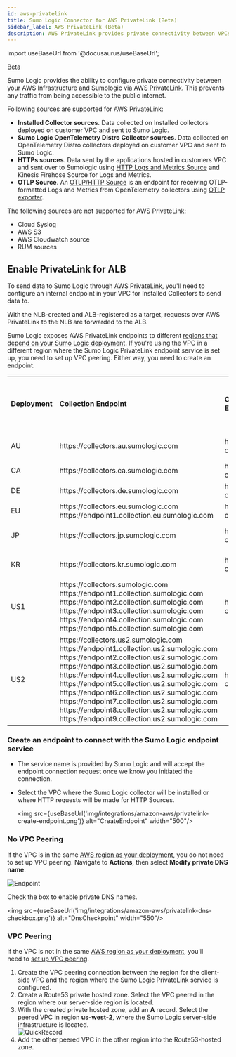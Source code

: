 ```yaml
---
id: aws-privatelink
title: Sumo Logic Connector for AWS PrivateLink (Beta)
sidebar_label: AWS PrivateLink (Beta)
description: AWS PrivateLink provides private connectivity between VPCs, AWS services, and your on-premises networks, without exposing your traffic to the public internet.
---
```


import useBaseUrl from '@docusaurus/useBaseUrl';

<head>
  <meta name="robots" content="noindex" />
</head>

<p><a href="/docs/beta"><span className="beta">Beta</span></a></p>

Sumo Logic provides the ability to configure private connectivity between your AWS Infrastructure and Sumologic via [AWS PrivateLink](https://aws.amazon.com/privatelink). This prevents any traffic from being accessible to the public internet.

Following sources are supported for AWS PrivateLink:

- **Installed Collector sources**. Data collected on Installed collectors deployed on customer VPC and sent to Sumo Logic.
- **Sumo Logic OpenTelemetry Distro Collector sources**. Data collected on OpenTelemetry Distro collectors deployed on customer VPC and sent to Sumo Logic.
- **HTTPs sources**. Data sent by the applications hosted in customers VPC and sent over to Sumologic using [HTTP Logs and Metrics Source](/docs/send-data/hosted-collectors/http-source/logs-metrics/) and Kinesis Firehose Source for Logs and Metrics.
- **OTLP Source**. An [OTLP/HTTP Source](/docs/send-data/hosted-collectors/http-source/otlp/) is an endpoint for receiving OTLP-formatted Logs and Metrics from OpenTelemetry collectors using [OTLP exporter](https://github.com/open-telemetry/opentelemetry-collector/tree/v0.99.0/exporter/otlphttpexporter#otlphttp-exporter).

The following sources are not supported for AWS PrivateLink:

- Cloud Syslog
- AWS S3
- AWS Cloudwatch source
- RUM sources

## Enable PrivateLink for ALB

To send data to Sumo Logic through AWS PrivateLink, you'll need to configure an internal endpoint in your VPC for Installed Collectors to send data to.

With the NLB-created and ALB-registered as a target, requests over AWS PrivateLink to the NLB are forwarded to the ALB.

Sumo Logic exposes AWS PrivateLink endpoints to different [regions that depend on your Sumo Logic deployment](/docs/api/getting-started/#sumo-logic-endpoints-by-deployment-and-firewall-security). If you're using the VPC in a different region where the Sumo Logic PrivateLink endpoint service is set up, you need to set up VPC peering. Either way, you need to create an endpoint.

<table><small>
  <tr>
    <td><strong>Deployment</strong></td>
    <td><strong>Collection Endpoint</strong></td>
    <td><strong>OpenTelemetry Collector Endpoint</strong></td>
    <td><strong>AWS Region of Sumo PrivateLink Endpoint Service</strong></td>
  </tr>
  <tr>
    <td>AU</td>
    <td>https://collectors.au.sumologic.com</td>
    <td>https://open-collectors.au.sumologic.com</td>
    <td>ap-southeast-2</td>
  </tr>
  <tr>
    <td>CA</td>
    <td>https://collectors.ca.sumologic.com</td>
    <td>https://open-collectors.ca.sumologic.com</td>
    <td>ca-central-1</td>
  </tr>
  <tr>
    <td>DE</td>
    <td>https://collectors.de.sumologic.com</td>
    <td>https://open-collectors.de.sumologic.com</td>
    <td>eu-central-1</td>
  </tr>
  <tr>
    <td>EU</td>
    <td>https://collectors.eu.sumologic.com<br/>
    https://endpoint1.collection.eu.sumologic.com</td>
    <td>https://open-collectors.eu.sumologic.com</td>
    <td>eu-west-1</td>
  </tr>
  <tr>
    <td>JP</td>
    <td>https://collectors.jp.sumologic.com</td>
    <td>https://open-collectors.jp.sumologic.com</td>
    <td>ap-northeast-1</td>
  </tr>
    <tr>
    <td>KR</td>
    <td>https://collectors.kr.sumologic.com<br/></td>
    <td>https://open-collectors.kr.sumologic.com</td>
   <td>ap-northeast-2</td>
  </tr>
  <tr>
    <td>US1</td>
    <td>https://collectors.sumologic.com<br/>
    https://endpoint1.collection.sumologic.com<br/>
    https://endpoint2.collection.sumologic.com<br/>
    https://endpoint3.collection.sumologic.com<br/>
    https://endpoint4.collection.sumologic.com<br/>
    https://endpoint5.collection.sumologic.com</td>
    <td>https://open-collectors.sumologic.com</td>
   <td>us-east-1</td>
  </tr>
  <tr>
    <td>US2</td>
    <td>https://collectors.us2.sumologic.com<br/>
https://endpoint1.collection.us2.sumologic.com<br/>
https://endpoint2.collection.us2.sumologic.com<br/>
https://endpoint3.collection.us2.sumologic.com<br/>
https://endpoint4.collection.us2.sumologic.com<br/>
https://endpoint5.collection.us2.sumologic.com<br/>
https://endpoint6.collection.us2.sumologic.com<br/>
https://endpoint7.collection.us2.sumologic.com<br/>
https://endpoint8.collection.us2.sumologic.com<br/>
https://endpoint9.collection.us2.sumologic.com</td>
    <td>https://open-collectors.us2.sumologic.com</td>
    <td>us-west-2</td>
  </tr>
</small></table>


### Create an endpoint to connect with the Sumo Logic endpoint service

* The service name is provided by Sumo Logic and will accept the endpoint connection request once we know you initiated the connection.
* Select the VPC where the Sumo Logic collector will be installed or where HTTP requests will be made for HTTP Sources.

  <img src={useBaseUrl('img/integrations/amazon-aws/privatelink-create-endpoint.png')} alt="CreateEndpoint" width="500"/>

### No VPC Peering

If the VPC is in the same [AWS region as your deployment](/docs/api/getting-started/#sumo-logic-endpoints-by-deployment-and-firewall-security), you do not need to set up VPC peering. Navigate to **Actions**, then select **Modify private DNS name**.

![Endpoint](/img/integrations/amazon-aws/privatelink-endpoints.png)

Check the box to enable private DNS names.

<img src={useBaseUrl('img/integrations/amazon-aws/privatelink-dns-checkbox.png')} alt="DnsCheckpoint" width="550"/>

### VPC Peering

If the VPC is not in the same [AWS region as your deployment](/docs/api/getting-started/#sumo-logic-endpoints-by-deployment-and-firewall-security), you'll need to [set up VPC peering](https://docs.aws.amazon.com/vpc/latest/userguide/vpc-peering.html).

1. Create the VPC peering connection between the region for the client-side VPC and the region where the Sumo Logic PrivateLink service is configured.
2. Create a Route53 private hosted zone. Select the VPC peered in the region where our server-side region is located.
3. With the created private hosted zone, add an **A** record. Select the peered VPC in region **us-west-2**, where the Sumo Logic server-side infrastructure is located.<br/> ![QuickRecord](/img/integrations/amazon-aws/privatelink-quickcreaterecord.png)
4. Add the other peered VPC in the other region into the Route53-hosted zone.
